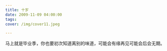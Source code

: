 ```yaml
---
title: 十岁
date: 2009-11-09 04:00:00
tags:
cover: /img/cover11.jpeg

---
```


马上就是毕业季，你也要初次知道离别的味道，可能会有缘再见可能会后会无期。
